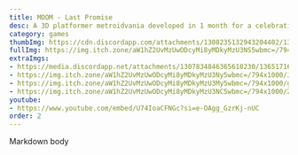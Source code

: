 ```yaml
---
title: MOOM - Last Promise
desc: A 3D platformer metroidvania developed in 1 month for a celebration event. I worked as an assistant director in a team of 12 people, doing level and movement design, alongside all UI design and general art pipeline management. I also directed and edited the game's trailer by myself.
category: games
thumbImg: https://cdn.discordapp.com/attachments/1308235132943204402/1365217886704111656/Moom_Title_Card_Sepia.png?ex=68a8bb7c&is=68a769fc&hm=e368fd07ee353d08480fce2a1269969653f057b96c1cbcf76202cf0330d43eaa&
fullImg: https://img.itch.zone/aW1hZ2UvMzUwODcyMi8yMDkyMzU3NS5wbmc=/794x1000/PZ4SX9.png
extraImgs:
- https://media.discordapp.net/attachments/1307834846365618230/1365171690878799933/moomlastpromise2.png?ex=68a9e1f6&is=68a89076&hm=c772d8cba233f0114b459460d543d0e87a9c1a38786a43ca296e7eead79a414e&=&format=webp&quality=lossless&width=2955&height=1840
- https://img.itch.zone/aW1hZ2UvMzUwODcyMi8yMDkyMzU3Ny5wbmc=/794x1000/Ju8%2Fh%2F.png
- https://img.itch.zone/aW1hZ2UvMzUwODcyMi8yMDkyMzU3My5wbmc=/794x1000/gDq69V.png
- https://img.itch.zone/aW1hZ2UvMzUwODcyMi8yMDkyMzU3NC5wbmc=/794x1000/ZkIM1C.png
youtube: 
- https://www.youtube.com/embed/U74IoaCFNGc?si=e-OAgg_GzrKj-nUC
order: 2
---
```

Markdown body